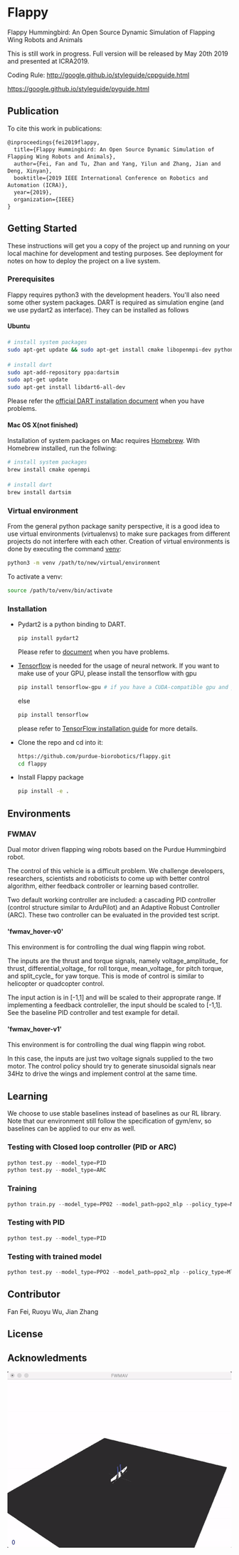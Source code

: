 # Flappy

Flappy Hummingbird: An Open Source Dynamic Simulation of Flapping Wing Robots and Animals

This is still work in progress. Full version will be released by May 20th 2019 and presented at ICRA2019.

Coding Rule:
http://google.github.io/styleguide/cppguide.html

https://google.github.io/styleguide/pyguide.html

## Publication

To cite this work in publications:

	@inproceedings{fei2019flappy,
	  title={Flappy Hummingbird: An Open Source Dynamic Simulation of Flapping Wing Robots and Animals},
	  author={Fei, Fan and Tu, Zhan and Yang, Yilun and Zhang, Jian and Deng, Xinyan},
	  booktitle={2019 IEEE International Conference on Robotics and Automation (ICRA)},
	  year={2019},
	  organization={IEEE}
	}

## Getting Started

These instructions will get you a copy of the project up and running on your local machine for development and testing purposes. See deployment for notes on how to deploy the project on a live system.

### Prerequisites

Flappy requires python3 with the development headers. You'll also need some other system packages. DART is required as simulation engine (and we use pydart2 as interface). They can be installed as follows

#### Ubuntu

```zsh
# install system packages
sudo apt-get update && sudo apt-get install cmake libopenmpi-dev python3-dev zlib1g-dev swig python3-pip python3-pyqt4 python3-pyqt4.qtopengl

# install dart
sudo apt-add-repository ppa:dartsim
sudo apt-get update
sudo apt-get install libdart6-all-dev
```

Please refer the [official DART installation document](https://github.com/dartsim/dart/wiki/Installation) when you have problems. 

#### Mac OS X(not finished)
Installation of system packages on Mac requires [Homebrew](https://brew.sh). With Homebrew installed, run the follwing:
```bash
# install system packages
brew install cmake openmpi

# install dart
brew install dartsim
```

### Virtual environment
From the general python package sanity perspective, it is a good idea to use virtual environments (virtualenvs) to make sure packages from different projects do not interfere with each other. Creation of virtual environments is done by executing the command [venv](https://docs.python.org/3/library/venv.html#module-venv):

```zsh
python3 -m venv /path/to/new/virtual/environment
```

To activate a venv:

```zsh
source /path/to/venv/bin/activate
```

### Installation
- Pydart2 is a python binding to DART. 

    ```zsh
    pip install pydart2
    ```
    Please refer to [document](https://pydart2.readthedocs.io/en/latest/install.html) when you have problems.

- [Tensorflow](https://github.com/tensorflow/tensorflow) is needed for the usage of neural network. If you want to make use of your GPU, please install the tensorflow with gpu

    ```zsh
    pip install tensorflow-gpu # if you have a CUDA-compatible gpu and proper drivers
    ```
    else
    ```zsh
    pip install tensorflow
    ```
    please refer to [TensorFlow installation guide](https://www.tensorflow.org/install/)
    for more details. 
  
- Clone the repo and cd into it:
    ```zsh
    https://github.com/purdue-biorobotics/flappy.git
    cd flappy
    ```
    
- Install Flappy package
    ```zsh
    pip install -e .
    ```

## Environments
### FWMAV
Dual motor driven flapping wing robots based on the Purdue Hummingbird robot.

The control of this vehicle is a difficult problem. We challenge developers, researchers, scientists and roboticists to come up with better control algorithm, either feedback controller or learning based controller.

Two default working controller are included: a cascading PID controller (control structure similar to ArduPilot) and an Adaptive Robust Controller (ARC). These two controller can be evaluated in the provided test script.

#### 'fwmav_hover-v0'
This environment is for controlling the dual wing flappin wing robot.

The inputs are the thrust and torque signals, namely voltage_amplitude_ for thrust, differential_voltage_ for roll torque, mean_voltage_ for pitch torque, and split_cycle_ for yaw torque. This is mode of control is similar to helicopter or quadcopter control.

The input action is in [-1,1] and will be scaled to their approprate range. If implementing a feedback controleller, the input should be scaled to [-1,1]. See the baseline PID controller and test example for detail.

#### 'fwmav_hover-v1'
This environment is for controlling the dual wing flappin wing robot.

In this case, the inputs are just two voltage signals supplied to the two motor. The control policy should try to generate sinusoidal signals near 34Hz to drive the wings and implement control at the same time.

## Learning
We choose to use stable baselines instead of baselines as our RL library. Note that our environment still follow the specification of gym/env, so baselines can be applied to our env as well.

### Testing with Closed loop controller (PID or ARC)
```python
python test.py --model_type=PID
python test.py --model_type=ARC
```

### Training
```python
python train.py --model_type=PPO2 --model_path=ppo2_mlp --policy_type=MlpPolicy --n_cpu=12 --time_step=100000
```

### Testing with PID
```python
python test.py --model_type=PID
```

### Testing with trained model
```python
python test.py --model_type=PPO2 --model_path=ppo2_mlp --policy_type=MlpPolicy
```

## Contributor

Fan Fei, Ruoyu Wu, Jian Zhang

## License

## Acknowledments

![](demo.gif)